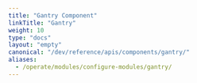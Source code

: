 ```yaml
---
title: "Gantry Component"
linkTitle: "Gantry"
weight: 10
type: "docs"
layout: "empty"
canonical: "/dev/reference/apis/components/gantry/"
aliases:
  - /operate/modules/configure-modules/gantry/
---
```

